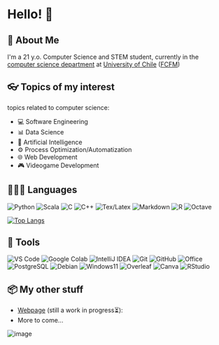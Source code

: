 # Hello! 👋

## 💬 About Me 

I'm a 21 y.o. Computer Science and STEM student, currently in the [computer science department](https://www.dcc.uchile.cl/) at [University of Chile](https://uchile.cl/) ([FCFM](https://ingenieria.uchile.cl/))

## 👓 Topics of my interest
topics related to computer science:

- 💻 Software Engineering
- 📊 Data Science
- 🧠 Artificial Intelligence
- ⚙️ Process Optimization/Automatization
- 🌐 Web Development
- 🎮 Videogame Development

## 👨🏻‍💻​ Languages

![Python](https://img.shields.io/badge/Python-14354C?style=for-the-badge&logo=python&logoColor=white)
![Scala](https://img.shields.io/badge/Scala-DC322F?style=for-the-badge&logo=scala&logoColor=white)
![C](https://img.shields.io/badge/C-00599C?style=for-the-badge&logo=c&logoColor=white)
![C++](https://img.shields.io/badge/C%2B%2B-00599C?style=for-the-badge&logo=c%2B%2B&logoColor=white)
![Tex/Latex](https://img.shields.io/badge/LaTeX-47A141?style=for-the-badge&logo=LaTeX&logoColor=white)
![Markdown](https://img.shields.io/badge/Markdown-000000?style=for-the-badge&logo=markdown&logoColor=white)
![R](https://img.shields.io/badge/R-276DC3?style=for-the-badge&logo=r&logoColor=white)
![Octave](https://img.shields.io/badge/OCTAVE-darkblue?style=for-the-badge&logo=octave&logoColor=fcd683)

[![Top Langs](https://github-readme-stats.vercel.app/api/top-langs/?username=themilanmiracle&theme=algolia&layout=donut&size_weight=0.5&count_weight=0.5)](https://github.com/themilanmiracle/github-readme-stats)

## 🔧 Tools

![VS Code](https://img.shields.io/badge/VS_Code-0078D4?style=for-the-badge&logo=visual%20studio%20code&logoColor=white)
![Google Colab](https://img.shields.io/badge/Colab-F9AB00?style=for-the-badge&logo=googlecolab&color=525252)
![IntelliJ IDEA](https://img.shields.io/badge/IntelliJIDEA-000000.svg?style=for-the-badge&logo=intellij-idea&logoColor=white)
![Git](https://img.shields.io/badge/git-%23F05033.svg?style=for-the-badge&logo=git&logoColor=white)
![GitHub](https://img.shields.io/badge/github-%23121011.svg?style=for-the-badge&logo=github&logoColor=white)
![Office](https://img.shields.io/badge/Office-D83B01?style=for-the-badge&logo=microsoft-office&logoColor=white)
![PostgreSQL](https://img.shields.io/badge/PostgreSQL-316192?style=for-the-badge&logo=postgresql&logoColor=white)
![Debian](https://img.shields.io/badge/Debian-A81D33?style=for-the-badge&logo=debian&logoColor=white)
![Windows11](https://img.shields.io/badge/Windows_11-0078d4?style=for-the-badge&logo=windows-11&logoColor=white)
![Overleaf](https://img.shields.io/badge/Overleaf-47A141?style=for-the-badge&logo=Overleaf&logoColor=white)
![Canva](https://img.shields.io/badge/Canva-%2300C4CC.svg?style=for-the-badge&logo=Canva&logoColor=white)
![RStudio](https://img.shields.io/badge/RStudio-4285F4?style=for-the-badge&logo=rstudio&logoColor=white)

## 📦 My other stuff

- [Webpage](https://users.dcc.uchile.cl/~lmarquez/) (still a work in progress⏳):
- More to come...

![image](https://github.com/TheMilanMiracle/TheMilanMiracle/assets/128413050/172afeaa-7b32-464a-8d6a-dff906a24288)
